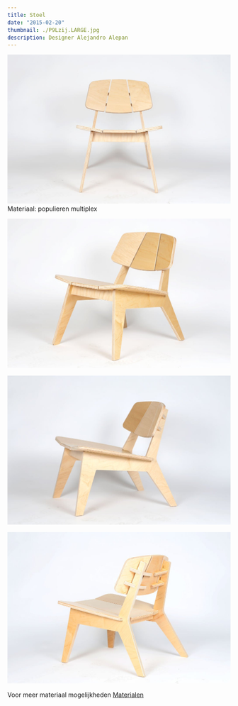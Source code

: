 ```yaml
---
title: Stoel
date: "2015-02-20"
thumbnail: ./P9Lzij.LARGE.jpg
description: Designer Alejandro Alepan
---
```



<div class="kg-card kg-image-card kg-width-wide">

![chair](./P9Lfront.LARGE.jpg)
Materiaal: populieren multiplex
</div>
<div class="kg-card kg-image-card kg-width-wide">

![chair](./P9Lschuinvoor.LARGE.jpg)

</div>
<div class="kg-card kg-image-card kg-width-wide">

![chair](./P9Lschuinvoor2.LARGE.jpg)

</div>
<div class="kg-card kg-image-card kg-width-wide">

![chair](./P9Lschuinachter.LARGE.jpg)

Voor meer materiaal mogelijkheden [Materialen](http://amsterdamfurniturelab.nl/nl/materials)
</div>
